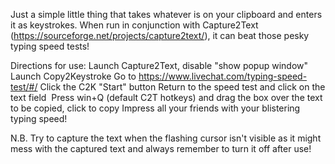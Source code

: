 Just a simple little thing that takes whatever is on your clipboard and enters it as keystrokes.
When run in conjunction with Capture2Text (https://sourceforge.net/projects/capture2text/), it can beat those pesky typing speed tests! 

Directions for use:
Launch Capture2Text, disable "show popup window"
Launch Copy2Keystroke
Go to https://www.livechat.com/typing-speed-test/#/
Click the C2K "Start" button
Return to the speed test and click on the text field 
Press win+Q (default C2T hotkeys) and drag the box over the text to be copied, click to copy
Impress all your friends with your blistering typing speed!

N.B. Try to capture the text when the flashing cursor isn't visible as it might mess with the captured text and always remember to turn it off after use!
